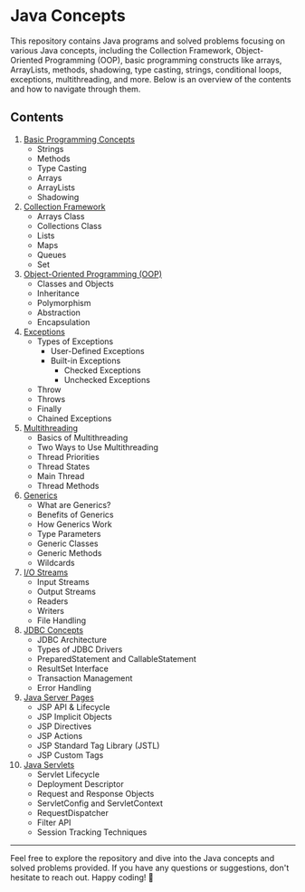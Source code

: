 # Java Concepts

This repository contains Java programs and solved problems focusing on various Java concepts, including the Collection Framework, Object-Oriented Programming (OOP), basic programming constructs like arrays, ArrayLists, methods, shadowing, type casting, strings, conditional loops, exceptions, multithreading, and more. Below is an overview of the contents and how to navigate through them.

## Contents

1. [Basic Programming Concepts](https://github.com/Prathamr-codes/Java/tree/main/Concepts)
   - Strings
   - Methods
   - Type Casting
   - Arrays
   - ArrayLists
   - Shadowing
2. [Collection Framework](https://github.com/Prathamr-codes/Java/tree/main/CollectionFramework)
   - Arrays Class
   - Collections Class
   - Lists
   - Maps
   - Queues
   - Set
3. [Object-Oriented Programming (OOP)](https://github.com/Prathamr-codes/Java/tree/main/ObjectOrientedProgramming)
   - Classes and Objects
   - Inheritance
   - Polymorphism
   - Abstraction
   - Encapsulation
4. [Exceptions](https://github.com/Prathamr-codes/Java/tree/main/Exceptions)
   - Types of Exceptions
     - User-Defined Exceptions
     - Built-in Exceptions
       - Checked Exceptions
       - Unchecked Exceptions
   - Throw
   - Throws
   - Finally
   - Chained Exceptions
5. [Multithreading](https://github.com/Prathamr-codes/Java/tree/main/Multithreading)
   - Basics of Multithreading
   - Two Ways to Use Multithreading
   - Thread Priorities
   - Thread States
   - Main Thread
   - Thread Methods
6. [Generics](https://github.com/Prathamr-codes/Java/tree/main/Generics)
   - What are Generics?
   - Benefits of Generics
   - How Generics Work
   - Type Parameters
   - Generic Classes
   - Generic Methods
   - Wildcards
7. [I/O Streams](https://github.com/Prathamr-codes/Java/tree/main/Streams)
   - Input Streams
   - Output Streams
   - Readers
   - Writers
   - File Handling
8. [JDBC Concepts](https://github.com/Prathamr-codes/Java/tree/main/JavaDatabaseConnectivity)
   - JDBC Architecture
   - Types of JDBC Drivers
   - PreparedStatement and CallableStatement
   - ResultSet Interface
   - Transaction Management
   - Error Handling
9. [Java Server Pages](https://github.com/Prathamr-codes/Java/tree/main/JavaServerPages)
   - JSP API & Lifecycle
   - JSP Implicit Objects
   - JSP Directives
   - JSP Actions
   - JSP Standard Tag Library (JSTL)
   - JSP Custom Tags
9. [Java Servlets](https://github.com/Prathamr-codes/Java/tree/main/JavaServlets)
   - Servlet Lifecycle
   - Deployment Descriptor
   - Request and Response Objects
   - ServletConfig and ServletContext
   - RequestDispatcher
   - Filter API
   - Session Tracking Techniques

---

Feel free to explore the repository and dive into the Java concepts and solved problems provided. If you have any questions or suggestions, don't hesitate to reach out. Happy coding! 🚀
